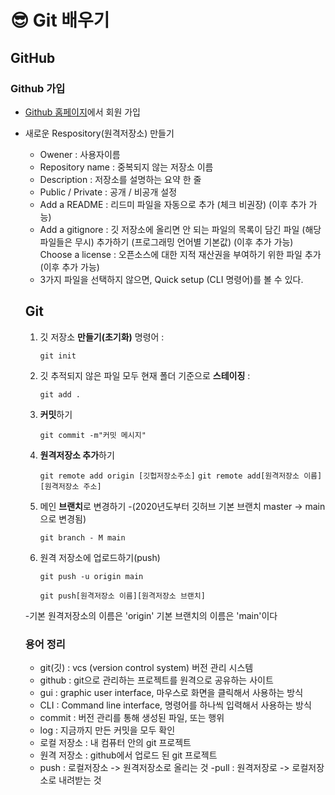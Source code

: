 😎 Git 배우기
=== 

GitHub
---
### Github 가입
- [Github 홈페이지](https://https://github.com/)에서 회원 가입
- 새로운 Respository(원격저장소) 만들기
    - Owener : 사용자이름
    - Repository name : 중복되지 않는 저장소 이름
    - Description : 저장소를 설명하는 요약 한 줄 
    - Public / Private : 공개 / 비공개 설정
    - Add a README : 리드미 파일을 자동으로 추가 (체크 비권장) (이후 추가 가능)
    - Add a gitignore : 깃 저장소에 올리면 안 되는 파일의 목록이 담긴 파일 (해당 파일들은 무시) 추가하기 (프로그래밍 언어별 기본값) (이후 추가 가능)
    Choose a license : 오픈소스에 대한 지적 재산권을 부여하기 위한 파일 추가 (이후 추가 가능)
    - 3가지 파일을 선택하지 않으면, Quick setup (CLI 명령어)를 볼 수 있다. 

    Git
    ---

    1. 깃 저장소 **만들기(초기화)** 명령어 :

        `git init`

     2. 깃 추적되지 않은 파일 모두 현재 폴더 기준으로 **스테이징** : 

        `git add .`

     3. **커밋**하기

         `git commit -m"커밋 메시지"`

     4. **원격저장소 추가**하기

        `git remote add origin [깃헙저장소주소]`
        `git remote add[원격저장소 이름][원격저장소 주소]`

     5. 메인 **브랜치**로 변경하기
        -(2020년도부터 깃허브 기본 브랜치 master -> main으로 변경됨)

        `git branch - M main`

    6. 원격 저장소에 업로드하기(push)

        `git push -u origin main`   

        `git push[원격저장소 이름][원격저장소 브랜치]`

    -기본 원격저장소의 이름은 'origin' 기본 브랜치의 이름은 'main'이다


    ### 용어 정리
    - git(깃) : vcs (version control system) 버전 관리 시스템
    - github : git으로 관리하는 프로젝트를 원격으로 공유하는 사이트
    - gui : graphic user interface, 마우스로 화면을 클릭해서 사용하는 방식
    - CLI : Command line interface, 명령어를 하나씩 입력해서 사용하는 방식
    - commit : 버전 관리를 통해 생성된 파일, 또는 행위
    - log : 지금까지 만든 커밋을 모두 확인 
    - 로컬 저장소 : 내 컴퓨터 안의 git 프로젝트
    - 원격 저장소 : github에서 업로드 된 git 프로젝트
    - push : 로컬저장소 -> 원격저장소로 올리는 것
    -pull : 원격저장로 -> 로컬저장소로 내려받는 것




